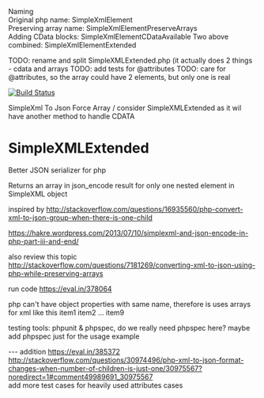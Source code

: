 Naming  
Original php name: SimpleXmlElement  
Preserving array name: SimpleXmlElementPreserveArrays  
Adding CData blocks: SimpleXmlElementCDataAvailable 
Two above combined: SimpleXmlElementExtended


TODO: rename and split SimpleXMLExtended.php (it actually does 2 things - cdata and arrays
TODO: add tests for @attributes
TODO: care for @attributes, so the array could have 2 elements, but only one is real

[![Build Status](https://travis-ci.org/vitr/SimpleXMLExtended.svg?branch=master)](https://travis-ci.org/vitr/SimpleXMLExtended)

SimpleXml To Json Force Array / consider SimpleXMLExtended as it wil have another method to handle CDATA

# SimpleXMLExtended
Better JSON serializer for php

Returns an array in json_encode result for only one nested element in SimpleXML object

inspired by http://stackoverflow.com/questions/16935560/php-convert-xml-to-json-group-when-there-is-one-child

https://hakre.wordpress.com/2013/07/10/simplexml-and-json-encode-in-php-part-iii-and-end/   

also review this topic
http://stackoverflow.com/questions/7181269/converting-xml-to-json-using-php-while-preserving-arrays


run code
https://eval.in/378064

php can't have object properties with same name, therefore is uses arrays for xml like this
<list>
  <node>item1</node>
  <node>item2</node>
  ...
  <node>item9</node>
</list>  

testing tools: phpunit & phpspec, do we really need  phpspec here? maybe add phpspec just for the usage example

--- addition
https://eval.in/385372  
http://stackoverflow.com/questions/30974496/php-xml-to-json-format-changes-when-number-of-children-is-just-one/30975567?noredirect=1#comment49989691_30975567  
add more test cases for heavily used attributes cases


